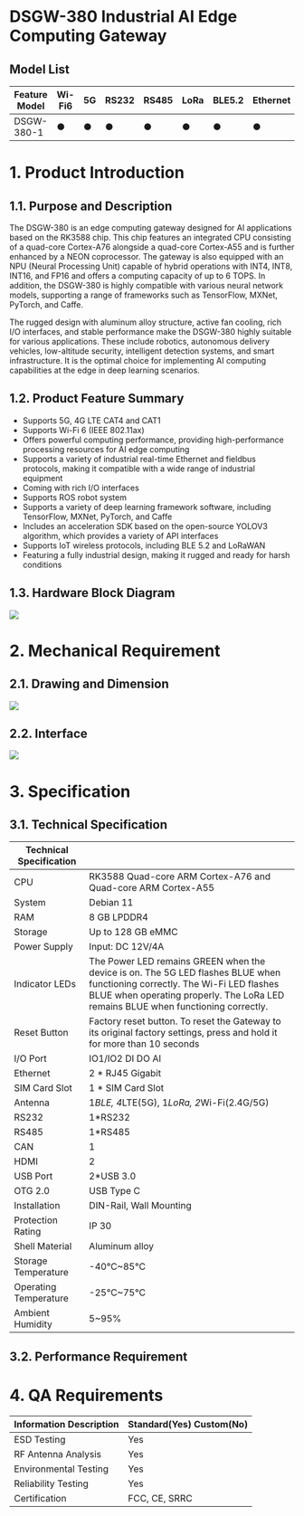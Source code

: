 # DSGW-380 Industrial AI Edge Computing Gateway

## Model List
|     Feature     Model    |     Wi-Fi6    |     5G    |     RS232    |     RS485    |     LoRa    |     BLE5.2    |     Ethernet    |
|--------------------------|---------------|-----------|--------------|--------------|-------------|---------------|-----------------|
|     DSGW-380-1           |     ●         |     ●     |     ●        |     ●        |     ●       |     ●         |     ●           |

# 1. Product Introduction

## 1.1. Purpose and Description
The DSGW-380 is an edge computing gateway designed for AI applications based on the RK3588 chip. This chip features an integrated CPU consisting of a quad-core Cortex-A76 alongside a quad-core Cortex-A55 and is further enhanced by a NEON coprocessor. The gateway is also equipped with an NPU (Neural Processing Unit) capable of hybrid operations with INT4, INT8, INT16, and FP16 and offers a computing capacity of up to 6 TOPS. In addition, the DSGW-380 is highly compatible with various neural network models, supporting a range of frameworks such as TensorFlow, MXNet, PyTorch, and Caffe. 

The rugged design with aluminum alloy structure, active fan cooling, rich I/O interfaces, and stable performance make the DSGW-380 highly suitable for various applications. These include robotics, autonomous delivery vehicles, low-altitude security, intelligent detection systems, and smart infrastructure. It is the optimal choice for implementing AI computing capabilities at the edge in deep learning scenarios.

## 1.2. Product Feature Summary 
- Supports 5G, 4G LTE CAT4 and CAT1
- Supports Wi-Fi 6 (IEEE 802.11ax)
- Offers powerful computing performance, providing high-performance processing resources for AI edge computing
- Supports a variety of industrial real-time Ethernet and fieldbus protocols, making it compatible with a wide range of industrial equipment
- Coming with rich I/O interfaces
- Supports ROS robot system
- Supports a variety of deep learning framework software, including TensorFlow, MXNet, PyTorch, and Caffe
- Includes an acceleration SDK based on the open-source YOLOV3 algorithm, which provides a variety of API interfaces
- Supports IoT wireless protocols, including BLE 5.2 and LoRaWAN
- Featuring a fully industrial design, making it rugged and ready for harsh conditions
  
## 1.3. Hardware Block Diagram
![](https://dusunprj.oss-us-west-1.aliyuncs.com/DSGW-380-Hardware-Block-Diagram.png)

# 2. Mechanical Requirement 

## 2.1. Drawing and Dimension
![](https://dusunprj.oss-us-west-1.aliyuncs.com/DSGW-380-Drawing-and-Interface.png)

## 2.2. Interface
![](https://dusunprj.oss-us-west-1.aliyuncs.com/DSGW-380-Interface.png)

# 3. Specification

## 3.1. Technical Specification
|     Technical Specification    |                                                                                                                                                                                                                                                |
|--------------------------------|------------------------------------------------------------------------------------------------------------------------------------------------------------------------------------------------------------------------------------------------|
|     CPU                        |     RK3588 Quad-core ARM Cortex-A76   and Quad-core ARM Cortex-A55                                                                                                                                                                             |
|     System                     |     Debian   11                                                                                                                                                                                                                                |
|     RAM                        |     8   GB LPDDR4                                                                                                                                                                                                                              |
|     Storage                    |     Up   to 128 GB eMMC                                                                                                                                                                                                                        |
|     Power Supply               |     Input:   DC 12V/4A                                                                                                                                                                                                                         |
|     Indicator LEDs             |     The Power LED remains GREEN when   the device is on.      The 5G LED flashes BLUE when   functioning correctly.      The Wi-Fi LED flashes BLUE when   operating properly.      The LoRa LED remains BLUE when   functioning correctly.    |
|     Reset Button               |     Factory reset button. To reset   the Gateway to its original factory settings, press and hold it for more than   10 seconds                                                                                                                |
|     I/O Port                   |     IO1/IO2 DI DO AI                                                                                                                                                                                                                           |
|     Ethernet                   |     2   * RJ45 Gigabit                                                                                                                                                                                                                         |
|     SIM Card Slot              |     1   * SIM Card Slot                                                                                                                                                                                                                        |
|     Antenna                    |     1*BLE, 4*LTE(5G), 1*LoRa, 2*Wi-Fi(2.4G/5G)                                                                                                                                                                                                 |
|     RS232                      |     1*RS232                                                                                                                                                                                                                                    |
|     RS485                      |     1*RS485                                                                                                                                                                                                                                    |
|     CAN                        |     1                                                                                                                                                                                                                                          |
|     HDMI                       |     2                                                                                                                                                                                                                                          |
|     USB   Port                 |     2*USB   3.0                                                                                                                                                                                                                                |
|     OTG   2.0                  |     USB   Type C                                                                                                                                                                                                                               |
|     Installation               |     DIN-Rail,   Wall Mounting                                                                                                                                                                                                                  |
|     Protection   Rating        |     IP 30                                                                                                                                                                                                                                      |
|     Shell   Material           |     Aluminum   alloy                                                                                                                                                                                                                           |
|     Storage   Temperature      |     -40℃~85℃                                                                                                                                                                                                                                   |
|     Operating   Temperature    |     -25℃~75℃                                                                                                                                                                                                                                   |
|     Ambient   Humidity         |     5~95%                                                                                                                                                                                                                                      |

## 3.2. Performance Requirement
<!--<table>
<thead>
  <tr>
    <th colspan="2">Performance Requirement</th>
  </tr>
</thead>
<tbody>
  <tr>
    <td> <br> <br> <br> <br> <br> <br> <br> <br> <br> <br> <br> <br>Wi-Fi Performance</td>
    <td>WLAN Standard：<br>IEEE 802.11b/g/n/ax, CSMA/CA<br>Frequency Range 2.4~2.4835GHz (2.4GHz ISM Band) Channels Ch1~Ch13 (For 20MHz Channels)<br>Modulation:<br>802.11b (DSSS): CCK, DQPSK, DBPSK;<br>802.11g (OFDM): BPSK, QPSK, QAM16, QAM64;<br>802.11n (OFDM): BPSK, QPSK, QAM16, QAM64;<br>802.11ax (OFDMA): BPSK, BPSK_DCM, QPSK, QPSK_DCM, QAM16, QAM16_DCM, QAM64, QAM256, QAM1024;<br>802.11b: 1, 2, 5.5, 11Mbps;<br>802.11g: 6, 9, 12, 18, 24, 36, 48, 54Mbps;<br>802.11n (HT20): MCS0~MCS7(1T1R_SISO) 6.5~72.2Mbps;<br>802.11n (HT20): MCS8~MCS15(2T2R_MIMO) 13~144.4Mbps;<br>802.11n (HT40): MCS0~MCS7(1T1R) 13.5~150Mbps;<br>802.11n (HT40): MCS8~MCS15(2T2R) 27~300Mbps;<br>802.11ax (HE_MU,26~242RU): MCS0~MCS11(1T1R) 0.4~143.4Mbps;<br>802.11ax (HE_MU,26~242RU): MCS0~MCS11(2T2R) 0.8~286.8Mbps;<br>802.11ax(HE_SU,non-OFDMA20MHz):MCS0~MCS11(1T1R)3.6~143.4Mbps;<br>802.11ax(HE_SU,non-OFDMA20MHz):MCS0~MCS11(2T2R)   7.3~286.8Mbps;<br>802.11ax(HE_SU,non-OFDMA40MHz):MCS0~MCS11(1T1R)   7.3~286.8Mbps;<br>802.11ax(HE_SU,non-OFDMA40MHz):MCS0~MCS11(2T2R)14.6~573.5Mbps;<br>Frequency Tolerance：≦±15ppm<br>Frequency Range：<br>5.15~5.25GHz; 5.25~5.35GHz; 5.47~5.73GHz;<br>5.735~5.835GHz (5GHz ISM Band)<br>Channels：<br>Ch36, Ch40, Ch44, Ch48; Ch52~Ch64<br>Ch100~Ch140; Ch149~Ch165 (For 20MHz Channels)<br>Modulation：<br>802.11a (OFDM): BPSK, QPSK, QAM16, QAM64;<br>802.11n (OFDM): BPSK, QPSK, QAM16, QAM64;<br>802.11ac (OFDM): BPSK, QPSK, QAM16, QAM64, QAM256;<br>802.11ax (OFDMA): BPSK, BPSK_DCM, QPSK, QPSK_DCM, QAM16, QAM16_DCM, QAM64, QAM256, QAM1024;<br>Date Rate：<br>802.11a: 6, 9, 12, 18, 24, 36, 48, 54Mbps<br>802.11n (HT20): MCS0~MCS7(1T1R_SISO) 6.5~72.2Mbps<br>802.11n (HT20): MCS8~MCS15(2T2R_MIMO) 13~144.4Mbps<br>802.11n (HT40): MCS0~MCS7(1T1R) 13.5~150Mbps<br>802.11n (HT40): MCS8~MCS15(2T2R) 27~300Mbps<br>802.11ac (VHT20): MCS0~MCS8(1T1R) 6.5~86.7Mbps<br>802.11ac (VHT20): MCS0~MCS8(2T2R) 13~173.3Mbps<br>802.11ac (VHT40): MCS0~MCS9(1T1R)13.5~200Mbps<br>802.11ac (VHT40): MCS0~MCS9(2T2R)27~400Mbps<br>802.11ac (VHT80): MCS0~MCS9(1T1R)29.3~433.3Mbps<br>802.11ac (VHT80): MCS0~MCS9(2T2R)58.5~866.7Mbps<br>802.11ax (HE_MU,26~484RU): MCS0~MCS11(1T1R) 0.4~286.8Mbps<br>802.11ax (HE_MU,26~484RU): MCS0~MCS11(2T2R) 0.8~573.5Mbps<br>802.11ax (HE_SU,non-OFDMA 20MHz): MCS0~MCS11(1T1R) 3.6~143.4Mbps<br>802.11ax (HE_SU,non-OFDMA 20MHz): MCS0~MCS11(2T2R) 7.3~286.8Mbps<br>802.11ax (HE_SU,non-OFDMA 40MHz): MCS0~MCS11(1T1R) 7.3~286.8Mbps<br>802.11ax (HE_SU,non-OFDMA40MHz):MCS0~MCS11(2T2R) 14.6~573.5Mbps<br>802.11ax (HE_SU,non-OFDMA80MHz):MCS0~MCS11(1T1R) 15.3~600.4Mbps<br>802.11ax (HE_SU,non-OFDMA80MHz):  MCS0~MCS11(2T2R) 30.6~1201Mbps</td>
  </tr>
  <tr>
    <td> <br>Bluetooth Performance</td>
    <td>•         TX Power: 19.5dBm<br>•         Range: 150 meters minimum, open filed<br>•         Receiving Sensibility: -80dBm@0.1%BER<br>•         Frequency offset: +/-20KHZ<br>•         Frequency Range (MHz):2401.0~2483.5<br>•         Low Frequency (MHz):2400<br>•         High Frequency (MHz):2483.5<br>•         E.i.r.p (Equivalent Isotopically Radiated power) (mW)&lt;10mW<br>•         Bandwidth (MHz):2MHz<br>•         Modulation: GFSK</td>
  </tr>
  <tr>
    <td>5G RM500Q-CN/<br>RM500Q-AE/RM502QAE/<br>RM505Q-AE</td>
    <td>•         5G SA Sub-6: Max. 2.1Gbps (DL)/ Max. 900Mbps (UL)<br>•         5G NSA Sub-6: Max. 2.5Gbps (DL)/Max. 525/550Mbps (UL)<br>•         5G SA Sub-6: Max. 2.1Gbps (DL)/Max. 450Mbps (UL)(RM500Q-AE/<br>RM505Q-AE); Max. 4.2Gbps (DL)/Max. 450Mbps (UL)(RM502Q-AE)<br>•         5G NSA Sub-6: Max. 2.5Gbps (DL)/Max. 650Mbps (UL)(RM500Q-AE/<br>RM505Q-AE); Max. 5.0Gbps (DL)/Max. 650Mbps (UL)(RM502Q-AE)<br>•         LTE-FDD: Max. 1Gbps (DL)/Max. 200Mbps (UL)<br>•         LTE-FDD: Max. 1Gbps (DL)/Max. 200Mbps (UL)<br>(RM500Q-AE/RM505Q-AE)<br>•         LTE-FDD: Max. 2Gbps (DL)/Max. 200Mbps (UL) (RM502Q-AE)<br>5G NR: n1/n28/n41/n78/n79<br>•         LTE-FDD: B1/B3/B5/B8<br>•         LTE-TDD: B34/B38/B39/B40/B41<br>•         WCDMA: B1/B8<br>•         5GNR:n1/n2/n3/n5/n7/n8/n12/n20/n25/n28/n38/n40/n41/n48/n66/n71/n77/n78/n79<br>•         LTE-FDD: B1/B2/B3/B4/B5/B7/B8/B12(B17)/B13/B14/B18/B19/B20/B25/B26/B28/B29/B30/B32/B66/B71<br>•         LTE-TDD: B34/B38/39/B40/B41/B42/B43/B4</td>
  </tr>
</tbody>
</table>-->

# 4. QA Requirements
|     Information Description    |     Standard(Yes) Custom(No)    |
|--------------------------------|---------------------------------|
|     ESD   Testing              |     Yes                         |
|     RF   Antenna Analysis      |     Yes                         |
|     Environmental   Testing    |     Yes                         |
|     Reliability   Testing      |     Yes                         |
|     Certification              |     FCC, CE,   SRRC             |
